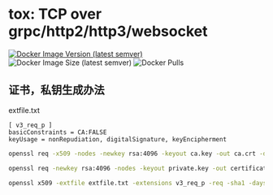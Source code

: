 # tox: TCP over grpc/http2/http3/websocket

[![Docker Image Version (latest semver)](https://img.shields.io/docker/v/isayme/tox?sort=semver&style=flat-square)](https://hub.docker.com/r/isayme/tox)
![Docker Image Size (latest semver)](https://img.shields.io/docker/image-size/isayme/tox?sort=semver&style=flat-square)
![Docker Pulls](https://img.shields.io/docker/pulls/isayme/tox?style=flat-square)


## 证书，私钥生成办法

extfile.txt
```
[ v3_req_p ]
basicConstraints = CA:FALSE
keyUsage = nonRepudiation, digitalSignature, keyEncipherment
```

```bash
openssl req -x509 -nodes -newkey rsa:4096 -keyout ca.key -out ca.crt -days 3650
```

```bash
openssl req -newkey rsa:4096 -nodes -keyout private.key -out certificate.csr
```

```bash
openssl x509 -extfile extfile.txt -extensions v3_req_p -req -sha1 -days 3650 -CA ca.crt -CAkey ca.key -CAcreateserial -in certificate.csr -out certificate.pem
```